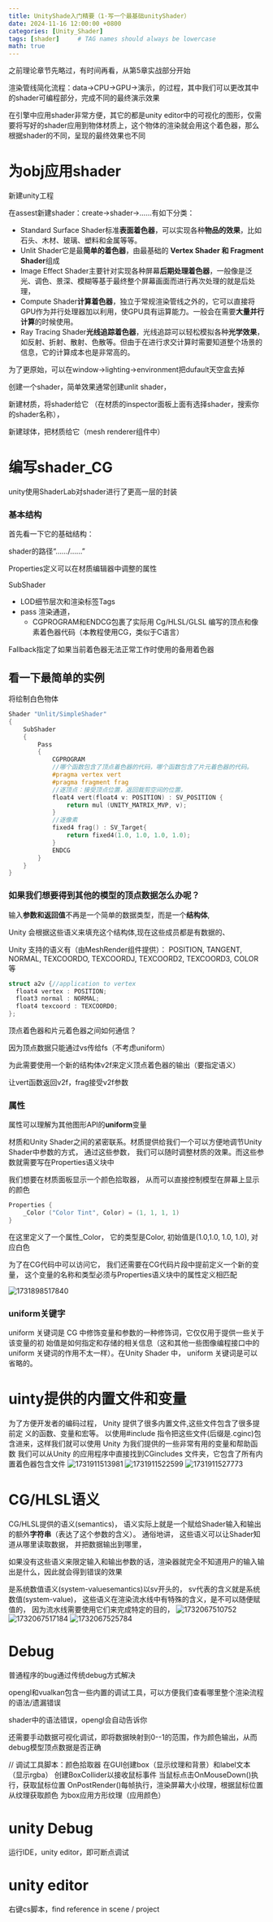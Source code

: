 ```yaml
---
title: UnityShade入门精要（1·写一个最基础unityShader）
date: 2024-11-16 12:00:00 +0800
categories: [Unity_Shader]
tags: [shader]     # TAG names should always be lowercase
math: true
---
```

之前理论章节先略过，有时间再看，从第5章实战部分开始

渲染管线简化流程：data->CPU->GPU->演示，的过程，其中我们可以更改其中的shader可编程部分，完成不同的最终演示效果

在引擎中应用shader非常方便，其它的都是unity editor中的可视化的图形，仅需要将写好的shader应用到物体材质上，这个物体的渲染就会用这个着色器，那么根据shader的不同，呈现的最终效果也不同

# 为obj应用shader

新建unity工程

在assest新建shader：create->shader->……有如下分类：

* Standard Surface Shader标准**表面着色器**，可以实现各种**物品的效果**，比如石头、木材、玻璃、塑料和金属等等。
* Unlit Shader它是最**简单的着色器**，由最基础的 **Vertex Shader 和 Fragment Shader**组成
* Image Effect Shader主要针对实现各种屏幕**后期处理着色器**，一般像是泛光、调色、景深、模糊等基于最终整个屏幕画面而进行再次处理的就是后处理，
* Compute Shader**计算着色器**，独立于常规渲染管线之外的，它可以直接将GPU作为并行处理器加以利用，使GPU具有运算能力。一般会在需要**大量并行计算**的时候使用。
* Ray Tracing Shader**光线追踪着色器**，光线追踪可以轻松模拟各种**光学效果**，如反射、折射、散射、色散等。但由于在进行求交计算时需要知道整个场景的信息，它的计算成本也是非常高的。

为了更原始，可以在window->lighting->environment把dufault天空盒去掉

创建一个shader，简单效果通常创建unlit shader，

新建材质，将shader给它 （在材质的inspector面板上面有选择shader，搜索你的shader名称），

新建球体，把材质给它（mesh renderer组件中）

# 编写shader_CG

unity使用ShaderLab对shader进行了更高一层的封装

### 基本结构

首先看一下它的基础结构：

shader的路径“……/……”

Properties定义可以在材质编辑器中调整的属性

SubShader

* LOD细节层次和渲染标签Tags
* pass 渲染通道，
  * CGPROGRAM和ENDCG包裹了实际用 Cg/HLSL/GLSL 编写的顶点和像素着色器代码（本教程使用CG，类似于C语言）

Fallback指定了如果当前着色器无法正常工作时使用的备用着色器

## 看一下最简单的实例

将绘制白色物体

```c++
Shader "Unlit/SimpleShader"
{
    SubShader
    {
        Pass
        {
            CGPROGRAM
            //哪个函数包含了顶点着色器的代码，哪个函数包含了片元着色器的代码。
            #pragma vertex vert
            #pragma fragment frag
            //逐顶点：接受顶点位置，返回裁剪空间的位置，
            float4 vert(float4 v: POSITION) : SV_POSITION {
                return mul (UNITY_MATRIX_MVP, v);
            }
            //逐像素
            fixed4 frag() : SV_Target{
                return fixed4(1.0, 1.0, 1.0, 1.0); 
            }
            ENDCG
        }
    }
}
```

### 如果我们想要得到其他的模型的顶点数据怎么办呢？

输入**参数和返回值**不再是一个简单的数据类型，而是一个**结构体**,

Unity 会根据这些语义来填充这个结构体,现在这些成员都是有数据的、

Unity 支持的语义有（由MeshRender组件提供）： POSITION, TANGENT, NORMAL, TEXCOORDO, TEXCOORDJ, TEXCOORD2, TEXCOORD3, COLOR 等

```c++
struct a2v {//application to vertex
  float4 vertex : POSITION;
  float3 normal : NORMAL;
  float4 texcoord : TEXCOORD0;
};
```

顶点着色器和片元着色器之间如何通信？

因为顶点数据只能通过vs传给fs（不考虑uniform）

为此需要使用一个新的结构体v2f来定义顶点着色器的输出（要指定语义）

让vert函数返回v2f，frag接受v2f参数

### 属性

属性可以理解为其他图形API的**uniform**变量

材质和Unity Shader之间的紧密联系。材质提供给我们一个可以方便地调节Unity Shader中参数的方式， 通过这些参数， 我们可以随时调整材质的效果。而这些参数就需要写在Properties语义块中

我们想要在材质面板显示一个颜色拾取器， 从而可以直接控制模型在屏幕上显示的颜色

```c++
Properties {
    _Color ("Color Tint", Color) = (1, 1, 1, 1)
}
```

在这里定义了一个属性_Color， 它的类型是Color, 初始值是(1.0,1.0, 1.0, 1.0), 对应白色

为了在CG代码中可以访问它， 我们还需要在CG代码片段中提前定义一个新的变量， 这个变量的名称和类型必须与Properties语义块中的属性定义相匹配

![1731898517840](/assets/img/blog/unityshader/Shaderlab属性类型和CG变量类型.png)

### uniform关键字

uniform 关键词是 CG 中修饰变量和参数的一种修饰词，它仅仅用于提供一些关于该变量的初
始值是如何指定和存储的相关信息（这和其他一些图像编程接口中的 uniform 关键词的作用不太一样）。在Unity Shader 中， uniform 关键词是可以省略的。

# uinty提供的内置文件和变量

为了方便开发者的编码过程， Unity 提供了很多内置文件,这些文件包含了很多提前定
义的函数、变量和宏等。
以使用#include 指令把这些文件(后缀是.cginc)包含进来，这样我们就可以使用 Unity 为我们提供的一些非常有用的变量和帮助函数
我们可以从Unity 的应用程序中直接找到CGincludes 文件夹，它包含了所有内置着色器包含文件
![1731911513981](/assets/img/blog/unityshader/常用包含文件.png)
![1731911522599](/assets/img/blog/unityshader/UnityCG.cginc中一些常用的结构体.png)
![1731911527773](/assets/img/blog/unityshader/UnityCG.cginc中一些常用的帮助函数.png)

# CG/HLSL语义

CG/HLSL提供的语义(semantics)， 语义实际上就是一个赋给Shader输入和输出的额外**字符串**（表达了这个参数的含义）。 通俗地讲， 这些语义可以让Shader知道从哪里读取数据， 并把数据输出到哪里，

如果没有这些语义来限定输入和输出参数的话，渲染器就完全不知道用户的输入输出是什么，因此就会得到错误的效果

是系统数值语义(system-valuesemantics)以sv开头的， sv代表的含义就是系统数值(system-value)， 这些语义在渲染流水线中有特殊的含义，是不可以随便赋值的， 因为流水线需要使用它们来完成特定的目的，
![1732067510752](/assets/img/blog/unityshader/从应用阶段传递模型数据给顶点着色器时Unity支持的常用语义.png)
![1732067517184](/assets/img/blog/unityshader/从顶点着色器传递数据给片元着色器时Unity使用的常用语义.png)
![1732067525784](/assets/img/blog/unityshader/片元着色器输出时Unity支持的常用语义.png)

# Debug

普通程序的bug通过传统debug方式解决

opengl和vualkan包含一些内置的调试工具，可以方便我们查看哪里整个渲染流程的语法/遗漏错误

shader中的语法错误，opengl会自动告诉你

还需要手动数据可视化调试，即将数据映射到0--1的范围，作为颜色输出，从而debug模型顶点数据是否正确

//
调试工具脚本：颜色拾取器
在GUI创建box（显示纹理和背景）和label文本（显示rgba）
创建BoxCollider以接收鼠标事件
当鼠标点击OnMouseDown()执行，获取鼠标位置
OnPostRender()每帧执行，渲染屏幕大小纹理，根据鼠标位置从纹理获取颜色
为box应用方形纹理（应用颜色）

# unity Debug

运行IDE，unity editor，即可断点调试

# unity editor

右键cs脚本，find reference in scene / project
